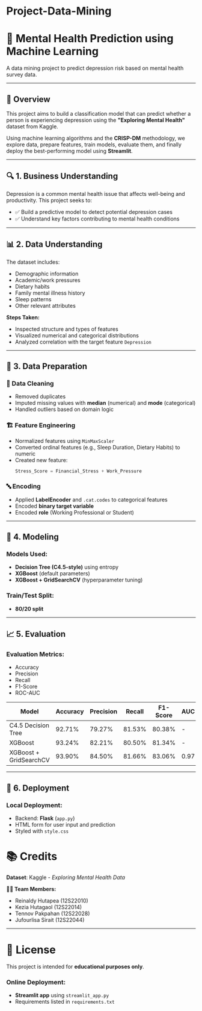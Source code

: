 # Project-Data-Mining
# 🧠 Mental Health Prediction using Machine Learning

A data mining project to predict depression risk based on mental health survey data.

---

## 🧠 Overview

This project aims to build a classification model that can predict whether a person is experiencing depression using the **"Exploring Mental Health"** dataset from Kaggle. 

Using machine learning algorithms and the **CRISP-DM** methodology, we explore data, prepare features, train models, evaluate them, and finally deploy the best-performing model using **Streamlit**.

---

## 🔍 1. Business Understanding

Depression is a common mental health issue that affects well-being and productivity. This project seeks to:

- ✅ Build a predictive model to detect potential depression cases  
- ✅ Understand key factors contributing to mental health conditions  

---

## 📊 2. Data Understanding

The dataset includes:

- Demographic information  
- Academic/work pressures  
- Dietary habits  
- Family mental illness history  
- Sleep patterns  
- Other relevant attributes  

**Steps Taken:**

- Inspected structure and types of features  
- Visualized numerical and categorical distributions  
- Analyzed correlation with the target feature `Depression`  

---

## 🧹 3. Data Preparation

### 🔧 Data Cleaning

- Removed duplicates  
- Imputed missing values with **median** (numerical) and **mode** (categorical)  
- Handled outliers based on domain logic  

### 🏗 Feature Engineering

- Normalized features using `MinMaxScaler`  
- Converted ordinal features (e.g., Sleep Duration, Dietary Habits) to numeric  
- Created new feature:  
  ```python
  Stress_Score = Financial_Stress + Work_Pressure
### 🔤 Encoding

- Applied **LabelEncoder** and `.cat.codes` to categorical features  
- Encoded **binary target variable**  
- Encoded **role** (Working Professional or Student)

---

## 🧠 4. Modeling

### Models Used:
- **Decision Tree (C4.5-style)** using entropy  
- **XGBoost** (default parameters)  
- **XGBoost + GridSearchCV** (hyperparameter tuning)

### Train/Test Split:
- **80/20 split**

---

## 📈 5. Evaluation

### Evaluation Metrics:
- Accuracy  
- Precision  
- Recall  
- F1-Score  
- ROC-AUC

| Model                    | Accuracy | Precision | Recall | F1-Score | AUC  |
|-------------------------|----------|-----------|--------|----------|------|
| C4.5 Decision Tree      | 92.71%   | 79.27%    | 81.53% | 80.38%   | -    |
| XGBoost                 | 93.24%   | 82.21%    | 80.50% | 81.34%   | -    |
| XGBoost + GridSearchCV  | 93.90%   | 84.50%    | 81.66% | 83.06%   | 0.97 |

---

## 🚀 6. Deployment

### Local Deployment:
- Backend: **Flask** (`app.py`)  
- HTML form for user input and prediction  
- Styled with `style.css`

# 📚 Credits

**Dataset**: Kaggle - *Exploring Mental Health Data*

**👨‍💻 Team Members:**
- Reinaldy Hutapea (12S22010)  
- Kezia Hutagaol (12S22014)  
- Tennov Pakpahan (12S22028)  
- Jufourlisa Sirait (12S22044)

---

# 📌 License

This project is intended for **educational purposes only**.

### Online Deployment:
- **Streamlit app** using `streamlit_app.py`  
- Requirements listed in `requirements.txt`
